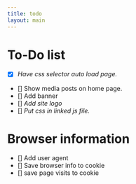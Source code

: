 ```yaml
---
title: todo
layout: main
---
```


To-Do list
========================================
* [x] *Have css selector auto load page.*
* [] Show media posts on home page.
* [] Add banner
* [] *Add site logo*
* [] *Put css in linked js file.*

# Browser information
* [] Add user agent
* [] Save browser info to cookie
* [] save page visits to cookie
